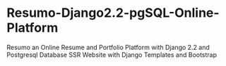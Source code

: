 # Resumo-Django2.2-pgSQL-Online-Platform
Resumo an Online Resume and Portfolio Platform with Django 2.2 and Postgresql Database SSR Website with Django Templates and Bootstrap

